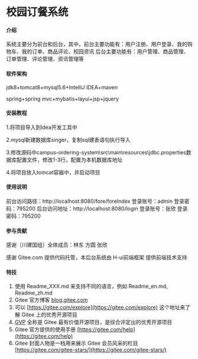 # 校园订餐系统

#### 介绍
系统主要分为前台和后台，其中，前台主要功能有：用户注册、用户登录、我的购物车、我的订单、商品评论、校园资讯
后台主要功能有：用户管理、商品管理、订单管理、评论管理、资讯管理等

#### 软件架构

jdk8+tomcat8+mysql5.6+IntelliJ IDEA+maven

spring+spring mvc+mybatis+layui+jsp+jquery


#### 安装教程

1.将项目导入到Idea开发工具中

2.mysql新建数据库singer，复制sql建表语句执行导入

3.修改源码中campus-ordering-system\src\main\resources\jdbc.properties数据库配置文件，修改1-3行，配置为本机数据库地址

4.将项目放入tomcat容器中，并启动项目

#### 使用说明

前台访问路径：http://localhost:8080/fore/foreIndex
登录账号：admin  登录密码：795200
后台访问地址：http://localhost:8080/login
登录账号：张欣  登录密码：795200

#### 参与贡献

感谢（川建国组）全体成员：林东 方圆 张欣

感谢 Gitee.com 提供代码托管，本后台系统由 H-ui前端框架 提供前端技术支持


#### 特技

1.  使用 Readme\_XXX.md 来支持不同的语言，例如 Readme\_en.md, Readme\_zh.md
2.  Gitee 官方博客 [blog.gitee.com](https://blog.gitee.com)
3.  可以 [https://gitee.com/explore](https://gitee.com/explore) 这个地址来了解 Gitee 上的优秀开源项目
4.  [GVP](https://gitee.com/gvp) 全称是 Gitee 最有价值开源项目，是综合评定出的优秀开源项目
5.  Gitee 官方提供的使用手册 [https://gitee.com/help](https://gitee.com/help)
6.  Gitee 封面人物是一档用来展示 Gitee 会员风采的栏目 [https://gitee.com/gitee-stars/](https://gitee.com/gitee-stars/)
